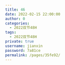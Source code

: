 ```yaml
---
title: 46
date: 2022-02-15 22:00:00
author: 0
categories: 
  - 2022双节48H
tags: 
  - 2022双节48H
private: true
username: jianxin
password: 7a81ce
permalink: /pages/35fe92/
---
```


